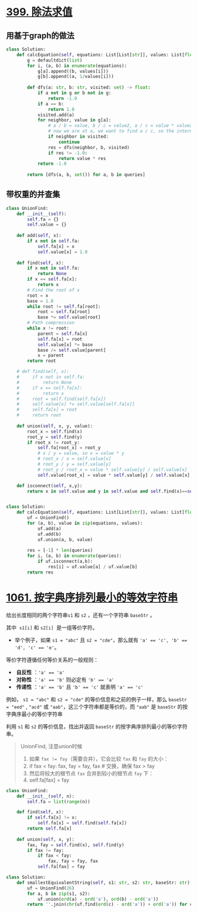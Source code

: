 #  [399. 除法求值](https://leetcode.cn/problems/evaluate-division/)
## 用基于graph的做法
```python fold
class Solution:
    def calcEquation(self, equations: List[List[str]], values: List[float], queries: List[List[str]]) -> List[float]:
        g = defaultdict(list)
        for i, (a, b) in enumerate(equations):
            g[a].append((b, values[i]))
            g[b].append((a, 1/values[i]))
        
        def dfs(a: str, b: str, visited: set) -> float:
            if a not in g or b not in g:
                return -1.0
            if a == b:
                return 1.0
            visited.add(a)
            for neighbor, value in g[a]:
                # a / b = value, b / c = value2, a / c = value * value2
                # now we are at a, we want to find a / c, so the intermediate is b (neighbor)
                if neighbor in visited:
                    continue
                res = dfs(neighbor, b, visited)
                if res != -1.0:
                    return value * res
            return -1.0
        
        return [dfs(a, b, set()) for a, b in queries]
```
## 带权重的并查集
```python fold
class UnionFind:
    def __init__(self):
        self.fa = {}
        self.value = {}
    
    def add(self, x):
        if x not in self.fa:
            self.fa[x] = x
            self.value[x] = 1.0
    
    def find(self, x):
        if x not in self.fa:
            return None
        if x == self.fa[x]:
            return x
        # Find the root of x
        root = x
        base = 1.0
        while root != self.fa[root]:
            root = self.fa[root]
            base *= self.value[root]
        # Path compression
        while x != root:
            parent = self.fa[x]
            self.fa[x] = root
            self.value[x] *= base
            base /= self.value[parent]
            x = parent
        return root

	# def find(self, x):
    #     if x not in self.fa:
    #         return None
    #     if x == self.fa[x]:
    #         return x
    #     root = self.find(self.fa[x])
    #     self.value[x] *= self.value[self.fa[x]]
    #     self.fa[x] = root
    #     return root
    
    def union(self, x, y, value):
        root_x = self.find(x)
        root_y = self.find(y)
        if root_x != root_y:
            self.fa[root_x] = root_y
            # x / y = value, so x = value * y
            # root_x / x = self.value[x]
            # root_y / y = self.value[y]
            # root_y / root_x = value * self.value[y] / self.value[x]
            self.value[root_x] = value * self.value[y] / self.value[x]

    def isconnect(self, x,y):
        return x in self.value and y in self.value and self.find(x)==self.find(y)


class Solution:
    def calcEquation(self, equations: List[List[str]], values: List[float], queries: List[List[str]]) -> List[float]:
        uf = UnionFind()
        for (a, b), value in zip(equations, values):
            uf.add(a)
            uf.add(b)
            uf.union(a, b, value)
        
        res = [-1] * len(queries)
        for i, (a, b) in enumerate(queries):
            if uf.isconnect(a,b):
                res[i] = uf.value[a] / uf.value[b]
        return res
```

# [1061. 按字典序排列最小的等效字符串](https://leetcode.cn/problems/lexicographically-smallest-equivalent-string/)
给出长度相同的两个字符串`s1` 和 `s2` ，还有一个字符串 `baseStr` 。

其中  `s1[i]` 和 `s2[i]`  是一组等价字符。

- 举个例子，如果 `s1 = "abc"` 且 `s2 = "cde"`，那么就有 `'a' == 'c', 'b' == 'd', 'c' == 'e'`。

等价字符遵循任何等价关系的一般规则：

-  **自反性** ：`'a' == 'a'`
-  **对称性** ：`'a' == 'b'` 则必定有 `'b' == 'a'`
-  **传递性** ：`'a' == 'b'` 且 `'b' == 'c'` 就表明 `'a' == 'c'`

例如， `s1 = "abc"` 和 `s2 = "cde"` 的等价信息和之前的例子一样，那么 `baseStr = "eed"` , `"acd"` 或 `"aab"`，这三个字符串都是等价的，而 `"aab"` 是 `baseStr` 的按字典序最小的等价字符串

利用 `s1` 和 `s2` 的等价信息，找出并返回 `baseStr` 的按字典序排列最小的等价字符串。


> UnionFind, 注意union时候
> 1. 如果 `fax != fay`（需要合并），它会比较 `fax` 和 `fay` 的大小：
> 	1. if fax < fay: fax, fay = fay, fax # 交换，确保 fax > fay
> 2. 然后将较大的根节点 `fax` 合并到较小的根节点 `fay` 下：
> 	1. self.fa[fax] = fay

```python
class UnionFind:
    def __init__(self, n):
        self.fa = list(range(n))

    def find(self, x):
        if self.fa[x] != x:
            self.fa[x] = self.find(self.fa[x])
        return self.fa[x]
    
    def union(self, x, y):
        fax, fay = self.find(x), self.find(y)
        if fax != fay:
            if fax < fay:
                fax, fay = fay, fax
            self.fa[fax] = fay

class Solution:
    def smallestEquivalentString(self, s1: str, s2: str, baseStr: str) -> str:
        uf = UnionFind(26)
        for a, b in zip(s1, s2):
            uf.union(ord(a) - ord('a'), ord(b) - ord('a'))
        return ''.join(chr(uf.find(ord(c) - ord('a')) + ord('a')) for c in baseStr)
```